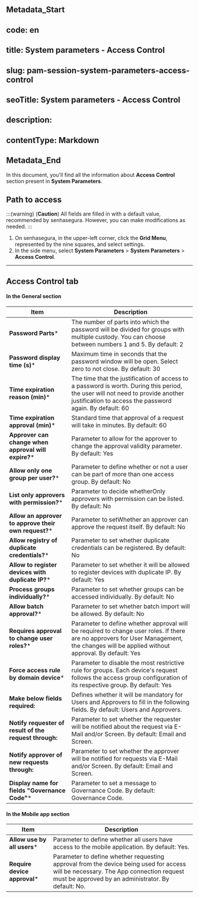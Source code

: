 ## Metadata_Start 
## code: en
## title: System parameters - Access Control 
## slug: pam-session-system-parameters-access-control 
## seoTitle: System parameters - Access Control 
## description:  
## contentType: Markdown 
## Metadata_End
In this document, you'll find all the information about **Access Control** section present in **System Parameters**.

## Path to access

:::(warning) (**Caution**)
All fields are filled in with a default value, recommended by senhasegura. However, you can make modifications as needed.
:::

1. On senhasegura, in the upper-left corner, click the **Grid Menu**, represented by the nine squares, and select settings.
2. In the side menu, select **System Parameters** > **System Parameters** > **Access Control**.

---
## Access Control tab
#### In the General section
**Item**|**Description**
|---|---|
**Password Parts***|The number of parts into which the password will be divided for groups with multiple custody. You can choose between numbers 1 and 5. By default: 2
**Password display time (s)***|Maximum time in seconds that the password window will be open. Select zero to not close. By default: 30
**Time expiration reason (min)***|The time that the justification of access to a password is worth. During this period, the user will not need to provide another justification to access the password again. By default: 60
**Time expiration approval (min)***|Standard time that approval of a request will take in minutes. By default: 60
**Approver can change when approval will expire?***|Parameter to allow for the approver to change the approval validity parameter. By default: Yes
**Allow only one group per user?***|Parameter to define whether or not a user can be part of more than one access group. By default: No
**List only approvers with permission?***|Parameter to decide whetherOnly approvers with permission can be listed. By default: No
**Allow an approver to approve their own request?***|Parameter to setWhether an approver can approve the request itself. By default: No
**Allow registry of duplicate credentials?***|Parameter to set whether duplicate credentials can be registered. By default: No
**Allow to register devices with duplicate IP?***|Parameter to set whether it will be allowed to register devices with duplicate IP. By default: Yes
**Process groups individually?***|Parameter to set whether groups can be accessed individually. By default: No
**Allow batch approval?***|Parameter to set whether batch import will be allowed. By default: No
**Requires approval to change user roles?***|Parameter to define whether approval will be required to change user roles. If there are no approvers for User Management, the changes will be applied without approval. By default: Yes
**Force access rule by domain device***|Parameter to disable the most restrictive rule for groups. Each device's request follows the access group configuration of its respective group. By default: Yes
**Make below fields required:**|Defines whether it will be mandatory for Users and Approvers to fill in the following fields. By default: Users and Approvers.
**Notify requester of result of the request through:**|Parameter to set whether the requester will be notified about the request via E-Mail and/or Screen. By default: Email and Screen.
**Notify approver of new requests through:**|Parameter to set whether the approver will be notified for requests via E-Mail and/or Screen. By default: Email and Screen.
**Display name for fields "Governance Code"***|Parameter to set a message to Governance Code. By default: Governance Code.

#### In the Mobile app section
|**Item**|**Description**|
|---|---|
|**Allow use by all users***|Parameter to define whether all users have access to the mobile application. By default: Yes.|
|**Require device approval***|Parameter to define whether requesting approval from the device being used for access will be necessary. The App connection request must be approved by an administrator. By default: No.|



